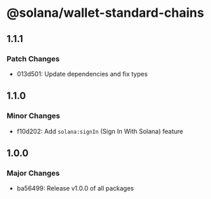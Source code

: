 # @solana/wallet-standard-chains

## 1.1.1

### Patch Changes

- 013d501: Update dependencies and fix types

## 1.1.0

### Minor Changes

- f10d202: Add `solana:signIn` (Sign In With Solana) feature

## 1.0.0

### Major Changes

- ba56499: Release v1.0.0 of all packages
